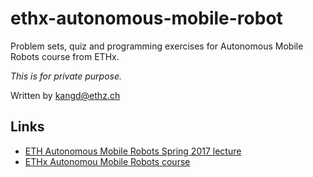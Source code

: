 # ethx-autonomous-mobile-robot

Problem sets, quiz and programming exercises for Autonomous Mobile Robots course from ETHx.

*This is for private purpose.* 

Written by kangd@ethz.ch

## Links

- [ETH Autonomous Mobile Robots Spring 2017 lecture](http://www.asl.ethz.ch/education/lectures/autonomous_mobile_robots/spring-2017.html)
- [ETHx Autonomou Mobile Robots course](https://www.edx.org/course/autonomous-mobile-robots-ethx-amrx-2)
